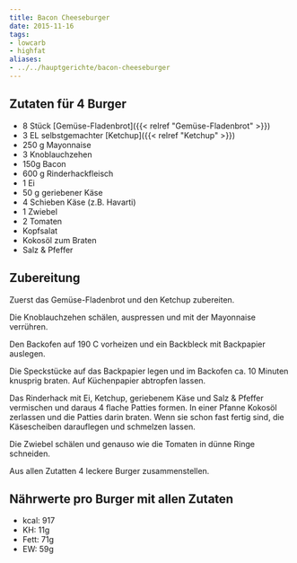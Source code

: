 ```yaml
---
title: Bacon Cheeseburger
date: 2015-11-16
tags:
- lowcarb
- highfat
aliases:
- ../../hauptgerichte/bacon-cheeseburger
---
```


## Zutaten für 4 Burger
- 8 Stück   [Gemüse-Fladenbrot]({{< relref "Gemüse-Fladenbrot" >}})
- 3 EL      selbstgemachter [Ketchup]({{< relref "Ketchup" >}})
- 250 g     Mayonnaise
- 3         Knoblauchzehen
- 150g Bacon
- 600 g     Rinderhackfleisch
- 1         Ei
- 50 g      geriebener Käse
- 4         Schieben Käse (z.B. Havarti)
- 1         Zwiebel
- 2         Tomaten
- Kopfsalat
- Kokosöl zum Braten
- Salz & Pfeffer

## Zubereitung
Zuerst das Gemüse-Fladenbrot und den Ketchup zubereiten.

Die Knoblauchzehen schälen, auspressen und mit der Mayonnaise verrühren.

Den Backofen auf 190 C vorheizen und ein Backbleck mit Backpapier auslegen.

Die Speckstücke auf das Backpapier legen und im Backofen ca. 10 Minuten knusprig braten. Auf Küchenpapier abtropfen lassen.

Das Rinderhack mit Ei, Ketchup, geriebenem Käse und Salz & Pfeffer vermischen und daraus 4 flache Patties formen. In einer Pfanne Kokosöl zerlassen und die Patties darin braten. Wenn sie schon fast fertig sind, die Käsescheiben darauflegen und schmelzen lassen.

Die Zwiebel schälen und genauso wie die Tomaten in dünne Ringe schneiden.

Aus allen Zutatten 4 leckere Burger zusammenstellen.

## Nährwerte pro Burger mit allen Zutaten
- kcal: 917
- KH:    11g
- Fett:  71g
- EW:    59g
